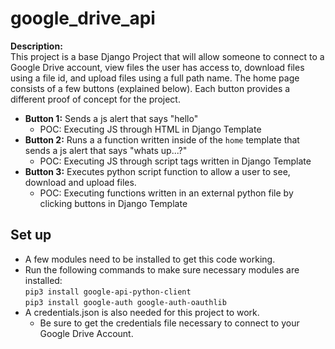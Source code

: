 # google_drive_api
__Description:__  
This project is a base Django Project that will allow someone to connect to a Google Drive account, view files the user has access to, download files using a file id, and upload files using a full path name. The home page consists of a few buttons (explained below). Each button provides a different proof of concept for the project. 

* __Button 1:__ Sends a js alert that says "hello"
  * POC: Executing JS through HTML in Django Template
* __Button 2:__ Runs a a function written inside of the `home` template that sends a js alert that says "whats up...?"
  * POC: Executing JS through script tags written in Django Template
* __Button 3:__ Executes python script function to allow a user to see, download and upload files. 
  * POC: Executing functions written in an external python file by clicking buttons in Django Template

## Set up
* A few modules need to be installed to get this code working.
* Run the following commands to make sure necessary modules are installed:  
`pip3 install google-api-python-client`   
`pip3 install google-auth google-auth-oauthlib`
* A credentials.json is also needed for this project to work.
  * Be sure to get the credentials file necessary to connect to your Google Drive Account. 
